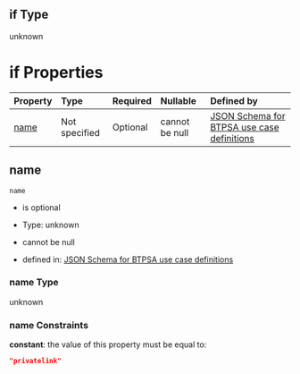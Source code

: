 ## if Type

unknown

# if Properties

| Property      | Type          | Required | Nullable       | Defined by                                                                                                                                                                                                        |
| :------------ | :------------ | :------- | :------------- | :---------------------------------------------------------------------------------------------------------------------------------------------------------------------------------------------------------------- |
| [name](#name) | Not specified | Optional | cannot be null | [JSON Schema for BTPSA use case definitions](btpsa-usecase-properties-services-items-allof-1-then-allof-87-if-properties-name.md "undefined#/properties/services/items/allOf/1/then/allOf/87/if/properties/name") |

## name



`name`

*   is optional

*   Type: unknown

*   cannot be null

*   defined in: [JSON Schema for BTPSA use case definitions](btpsa-usecase-properties-services-items-allof-1-then-allof-87-if-properties-name.md "undefined#/properties/services/items/allOf/1/then/allOf/87/if/properties/name")

### name Type

unknown

### name Constraints

**constant**: the value of this property must be equal to:

```json
"privatelink"
```
